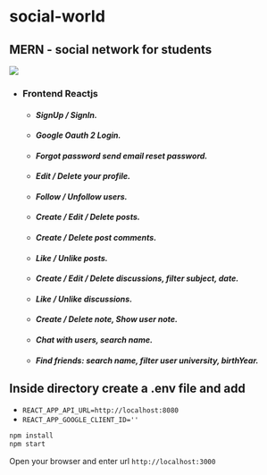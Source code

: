 # social-world

## MERN - social network for students

<img src="https://imgur.com/a/LkX0W8s">

- ### Frontend Reactjs
    - #### *SignUp / SignIn.*
    - #### *Google Oauth 2 Login.*
    - #### *Forgot password send email reset password.*
    - #### *Edit / Delete your profile.*
    - #### *Follow / Unfollow users.*
    - #### *Create / Edit / Delete posts.*
    - #### *Create / Delete post comments.*
    - #### *Like / Unlike posts.*
    - #### *Create / Edit / Delete discussions, filter subject, date.*
    - #### *Like / Unlike discussions.*
    - #### *Create / Delete note, Show user note.*
    - #### *Chat with users, search name.*
    - #### *Find friends: search name, filter user university, birthYear.*

## Inside directory create a .env file and add
- `REACT_APP_API_URL=http://localhost:8080`
- `REACT_APP_GOOGLE_CLIENT_ID=''`

```bash
npm install
npm start
```

Open your browser and enter url `http://localhost:3000`